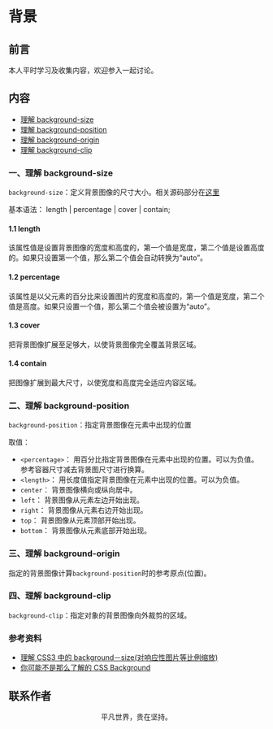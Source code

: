 # 背景

## 前言

本人平时学习及收集内容，欢迎参入一起讨论。

## 内容

- [理解 background-size](#一、理解-background-size)
- [理解 background-position](#二、理解-background-position)
- [理解 background-origin](#三、理解-background-origin)
- [理解 background-clip](#四、理解-background-clip)

### 一、理解 background-size

`background-size`：定义背景图像的尺寸大小。相关源码部分在[这里](https://github.com/ftTony/notes/tree/master/css/background-size)

基本语法： length | percentage | cover | contain;

#### 1.1 length

该属性值是设置背景图像的宽度和高度的，第一个值是宽度，第二个值是设置高度的。如果只设置第一个值，那么第二个值会自动转换为“auto”。

#### 1.2 percentage

该属性是以父元素的百分比来设置图片的宽度和高度的，第一个值是宽度，第二个值是高度。如果只设置一个值，那么第二个值会被设置为“auto”。

#### 1.3 cover

把背景图像扩展至足够大，以使背景图像完全覆盖背景区域。

#### 1.4 contain

把图像扩展到最大尺寸，以使宽度和高度完全适应内容区域。

### 二、理解 background-position

`background-position`：指定背景图像在元素中出现的位置

取值：

- `<percentage>`： 用百分比指定背景图像在元素中出现的位置。可以为负值。参考容器尺寸减去背景图尺寸进行换算。
- `<length>`： 用长度值指定背景图像在元素中出现的位置。可以为负值。
- `center`： 背景图像横向或纵向居中。
- `left`： 背景图像从元素左边开始出现。
- `right`： 背景图像从元素右边开始出现。
- `top`： 背景图像从元素顶部开始出现。
- `bottom`： 背景图像从元素底部开始出现。

### 三、理解 background-origin

指定的背景图像计算`background-position`时的参考原点(位置)。

### 四、理解 background-clip

`background-clip`：指定对象的背景图像向外裁剪的区域。

### 参考资料

- [理解 CSS3 中的 background－size(对响应性图片等比例缩放)](https://www.cnblogs.com/tugenhua0707/p/5260411.html)
- [你可能不是那么了解的 CSS Background](https://juejin.im/post/5e1adb826fb9a02fc160a2c1)

## 联系作者

<div align="center">
    <p>
        平凡世界，贵在坚持。
    </p>
    <img :src="$withBase('/about/contact.png')" />
</div>
